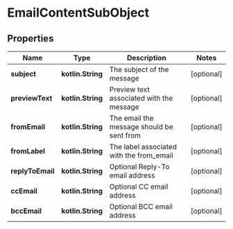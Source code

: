 
# EmailContentSubObject

## Properties
| Name | Type | Description | Notes |
| ------------ | ------------- | ------------- | ------------- |
| **subject** | **kotlin.String** | The subject of the message |  [optional] |
| **previewText** | **kotlin.String** | Preview text associated with the message |  [optional] |
| **fromEmail** | **kotlin.String** | The email the message should be sent from |  [optional] |
| **fromLabel** | **kotlin.String** | The label associated with the from_email |  [optional] |
| **replyToEmail** | **kotlin.String** | Optional Reply-To email address |  [optional] |
| **ccEmail** | **kotlin.String** | Optional CC email address |  [optional] |
| **bccEmail** | **kotlin.String** | Optional BCC email address |  [optional] |



